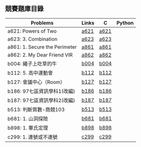 ## 競賽題庫目錄

|Problems|Links|C|Python|
|-|-|-|-|
|a621: Powers of Two|[a621](Contents/a621/a621.md)|[a621](Contents/a621/a621.c)||
|a623: 3. Combination|[a623](Contents/a623/a623.md)|[a623](Contents/a623/a623.c)||
|a861: 1. Secure the Perimeter|[a861](Contents/a861/a861.md)|[a861](Contents/a861/a861.c)||
|a862: 2. My Dear Friend VIR|[a862](Contents/a862/a862.md)|[a862](Contents/a862/a862.c)||
|b004: 繩子上吃草的牛|[b004](Contents/b004/b004.md)|[b004](Contents/b004/b004.c)||
|b112: 5. 高中運動會|[b112](Contents/b112/b112.md)|[b112](Contents/b112/b112.c)||
|b127: 會議中心（Room）|[b127](Contents/b127/b127.md)|[b127](Contents/b127/b127.c)||
|b186: 97七區資訊學科1(改編)|[b186](Contents/b186/b186.md)|[b186](Contents/b186/b186.c)||
|b187: 97七區資訊學科2(改編)|[b187](Contents/b187/b187.md)|[b187](Contents/b187/b187.c)||
|b513: 判斷質數-商競103|[b513](Contents/b513/b513.md)|[b513](Contents/b513/b513.c)||
|b681: 1. 山洞探險|[b681](Contents/b681/b681.md)|[b681](Contents/b681/b681.c)||
|b898: 1. 畢氏定理|[b898](Contents/b898/b898.md)|[b898](Contents/b898/b898.c)||
|c299: 1. 連號或不連號|[c299](Contents/c299/c299.md)|[c299](Contents/c299/c299.c)||
